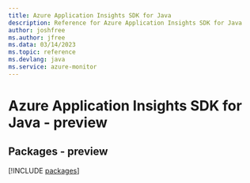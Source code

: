 ```yaml
---
title: Azure Application Insights SDK for Java
description: Reference for Azure Application Insights SDK for Java
author: joshfree
ms.author: jfree
ms.data: 03/14/2023
ms.topic: reference
ms.devlang: java
ms.service: azure-monitor
---
```

# Azure Application Insights SDK for Java - preview
## Packages - preview
[!INCLUDE [packages](application-insights-index.md)]